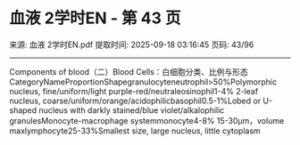 # 血液 2学时EN - 第 43 页

来源: 血液 2学时EN.pdf
提取时间: 2025-09-18 03:16:45
页码: 43/96

---

Components of blood（二）Blood Cells：白细胞分类、比例与形态CategoryNameProportionShapegranulocyteneutrophil>50%Polymorphic nucleus, fine/uniform/light purple-red/neutraleosinophil1-4% 2-leaf nucleus, coarse/uniform/orange/acidophilicbasophil0.5-1%Lobed or U-shaped nucleus with darkly stained/blue violet/alkalophilic granulesMonocyte-macrophage systemmonocyte4-8% 15-30µm，volume maxlymphocyte25-33%Smallest size, large nucleus, little cytoplasm